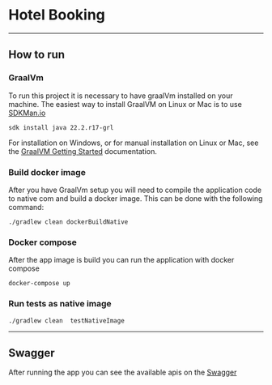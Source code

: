 # Hotel Booking

---

## How to run

### GraalVm

To run this project it is necessary to have graalVm installed on your machine. The easiest way to install GraalVM on
Linux or Mac is to use [SDKMan.io](https://sdkman.io/)

```
sdk install java 22.2.r17-grl
```

For installation on Windows, or for manual installation on Linux or Mac, see
the [GraalVM Getting Started](https://www.graalvm.org/22.2/docs/getting-started/) documentation.

### Build docker image

After you have GraalVm setup you will need to compile the application code to native com and build a docker image. This
can be done with the following command:

```
./gradlew clean dockerBuildNative
```

### Docker compose
After the app image is build you can run the application with docker compose

```
docker-compose up
```

### Run tests as native image

```
./gradlew clean  testNativeImage
```

---
## Swagger
After running the app you can see the available apis on the [Swagger](http://localhost:8080/swagger-ui/index.html)
